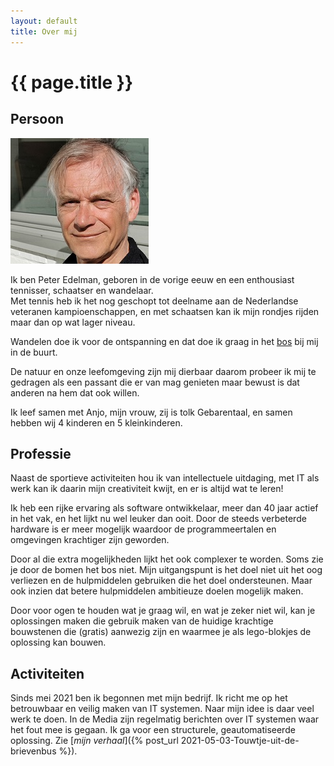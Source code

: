 ```yaml
---
layout: default
title: Over mij
---
```

# {{ page.title }}

## Persoon
  ![](/profiel-peter2.jpg)

  Ik ben Peter Edelman, geboren in de vorige eeuw en een enthousiast tennisser, schaatser en wandelaar.  
  Met tennis heb ik het nog geschopt tot deelname aan de Nederlandse veteranen kampioenschappen, en met schaatsen kan ik mijn rondjes rijden maar dan op wat lager niveau.  

  Wandelen doe ik voor de ontspanning en dat doe ik graag in het [bos](https://www.natuurmonumenten.nl/natuurgebieden/spanderswoud) bij mij in de buurt.  

  De natuur en onze leefomgeving zijn mij dierbaar daarom probeer ik mij te gedragen als een passant die er van mag genieten maar bewust is dat anderen na hem dat ook willen. 

  Ik leef samen met Anjo, mijn vrouw, zij is tolk Gebarentaal, en samen hebben wij 4 kinderen en 5 kleinkinderen.

## Professie

  Naast de sportieve activiteiten hou ik van intellectuele uitdaging, met IT als werk kan ik daarin mijn creativiteit kwijt, en er is altijd wat te leren!

  Ik heb een rijke ervaring als software ontwikkelaar, meer dan 40 jaar actief in het vak, en het lijkt nu wel leuker dan ooit. Door de steeds verbeterde hardware is er meer mogelijk waardoor de programmeertalen en omgevingen krachtiger zijn geworden.  

  Door al die extra mogelijkheden lijkt het ook complexer te worden. Soms zie je door de bomen het bos niet. Mijn uitgangspunt is het doel niet uit het oog verliezen en de hulpmiddelen gebruiken die het doel ondersteunen. Maar ook inzien dat betere hulpmiddelen ambitieuze doelen mogelijk maken. 

  Door voor ogen te houden wat je graag wil, en wat je zeker niet wil, kan je oplossingen maken die gebruik maken van de huidige krachtige bouwstenen die (gratis) aanwezig zijn en waarmee je als lego-blokjes de oplossing kan bouwen. 

## Activiteiten

  Sinds mei 2021 ben ik begonnen met mijn bedrijf. Ik richt me op het betrouwbaar en veilig maken van IT systemen. Naar mijn idee is daar veel werk te doen. In de Media zijn regelmatig berichten over IT systemen waar het fout mee is gegaan. Ik ga voor een structurele, geautomatiseerde oplossing. Zie [_mijn verhaal_]({% post_url 2021-05-03-Touwtje-uit-de-brievenbus %}).
  

  

